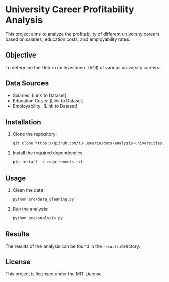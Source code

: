 # University Career Profitability Analysis

This project aims to analyze the profitability of different university careers based on salaries, education costs, and employability rates.

## Objective

To determine the Return on Investment (ROI) of various university careers.

## Data Sources

- Salaries: [Link to Dataset]
- Education Costs: [Link to Dataset]
- Employability: [Link to Dataset]

## Installation

1. Clone the repository:
    ```sh
    git clone https://github.com/tu-usuario/data-analysis-universities.git
    ```
2. Install the required dependencies:
    ```sh
    pip install -r requirements.txt
    ```

## Usage

1. Clean the data:
    ```sh
    python src/data_cleaning.py
    ```
2. Run the analysis:
    ```sh
    python src/analysis.py
    ```

## Results

The results of the analysis can be found in the `results` directory.

## License

This project is licensed under the MIT License.

